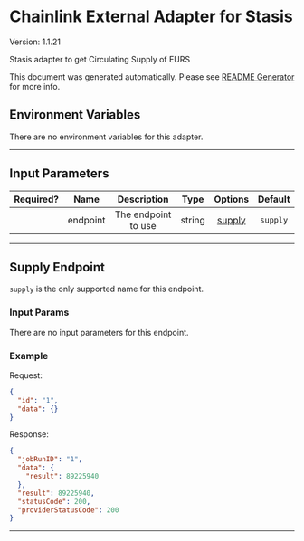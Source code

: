 # Chainlink External Adapter for Stasis

Version: 1.1.21

Stasis adapter to get Circulating Supply of EURS

This document was generated automatically. Please see [README Generator](../../scripts#readme-generator) for more info.

## Environment Variables

There are no environment variables for this adapter.

---

## Input Parameters

| Required? |   Name   |     Description     |  Type  |          Options           | Default  |
| :-------: | :------: | :-----------------: | :----: | :------------------------: | :------: |
|           | endpoint | The endpoint to use | string | [supply](#supply-endpoint) | `supply` |

---

## Supply Endpoint

`supply` is the only supported name for this endpoint.

### Input Params

There are no input parameters for this endpoint.

### Example

Request:

```json
{
  "id": "1",
  "data": {}
}
```

Response:

```json
{
  "jobRunID": "1",
  "data": {
    "result": 89225940
  },
  "result": 89225940,
  "statusCode": 200,
  "providerStatusCode": 200
}
```

---
